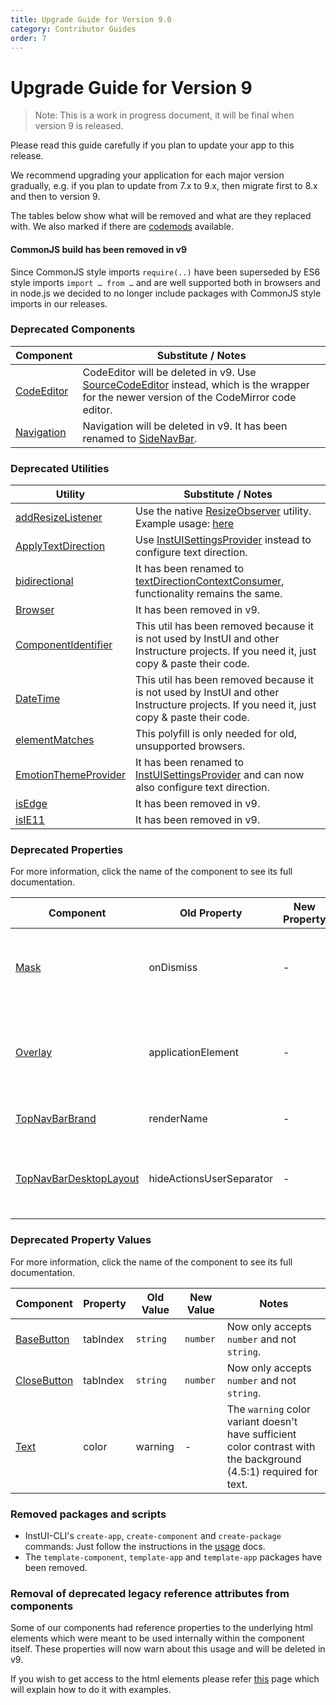 ```yaml
---
title: Upgrade Guide for Version 9.0
category: Contributor Guides
order: 7
---
```


# Upgrade Guide for Version 9

> Note: This is a work in progress document, it will be final when version 9 is released.

Please read this guide carefully if you plan to update your app to this release.

We recommend upgrading your application for each major version gradually, e.g. if you plan to update from 7.x to 9.x, then migrate first to 8.x and then to version 9.

The tables below show what will be removed and what are they replaced with. We also marked if there are [codemods](#ui-codemods) available.

#### CommonJS build has been removed in v9

Since CommonJS style imports `require(..)` have been superseded by ES6 style imports `import … from …` and are well supported both in browsers and in node.js we decided to no longer include packages with CommonJS style imports in our releases.

### Deprecated Components

| Component                 | Substitute / Notes                                                                                                                                             |
| ------------------------- | -------------------------------------------------------------------------------------------------------------------------------------------------------------- |
| [CodeEditor](#CodeEditor) | CodeEditor will be deleted in v9. Use [SourceCodeEditor](#SourceCodeEditor) instead, which is the wrapper for the newer version of the CodeMirror code editor. |
| [Navigation](#Navigation) | Navigation will be deleted in v9. It has been renamed to [SideNavBar](#SideNavBar).                                                                            |

### Deprecated Utilities

| Utility                                       | Substitute / Notes                                                                                                                                  |
| --------------------------------------------- | --------------------------------------------------------------------------------------------------------------------------------------------------- |
| [addResizeListener](#addResizeListener)       | Use the native [ResizeObserver](https://developer.mozilla.org/en-US/docs/Web/API/ResizeObserver) utility. Example usage: [here](#addResizeListener) |
| [ApplyTextDirection](#ApplyTextDirection)     | Use [InstUISettingsProvider](#InstUISettingsProvider) instead to configure text direction.                                                          |
| [bidirectional](#bidirectional)               | It has been renamed to [textDirectionContextConsumer](#textDirectionContextConsumer), functionality remains the same.                               |
| [Browser](#Browser)                           | It has been removed in v9.                                                                                                                          |
| [ComponentIdentifier](#ComponentIdentifier)   | This util has been removed because it is not used by InstUI and other Instructure projects. If you need it, just copy & paste their code.           |
| [DateTime](#DateTime)                         | This util has been removed because it is not used by InstUI and other Instructure projects. If you need it, just copy & paste their code.           |
| [elementMatches](#elementMatches)             | This polyfill is only needed for old, unsupported browsers.                                                                                         |
| [EmotionThemeProvider](#EmotionThemeProvider) | It has been renamed to [InstUISettingsProvider](#InstUISettingsProvider) and can now also configure text direction.                                 |
| [isEdge](#isEdge)                             | It has been removed in v9.                                                                                                                          |
| [isIE11](#isIE11)                             | It has been removed in v9.                                                                                                                          |

### Deprecated Properties

For more information, click the name of the component to see its full documentation.

| Component                                         | Old Property             | New Property | Notes                                                                                                                               |
| ------------------------------------------------- | ------------------------ | ------------ | ----------------------------------------------------------------------------------------------------------------------------------- |
| [Mask](#Mask)                                     | onDismiss                | -            | This prop hasn't been used by the component for a long time, will be permanently removed in V9.                                     |
| [Overlay](#Overlay)                               | applicationElement       | -            | This prop is passed to Dialog, but it has been removed from Dialog in V6, so it will be permanently removed from Overlay too in V9. |
| [TopNavBarBrand](#TopNavBarBrand)                 | renderName               | -            | Please use the updated [TopNavBar](#TopNavBar) design.                                                                              |
| [TopNavBarDesktopLayout](#TopNavBarDesktopLayout) | hideActionsUserSeparator | -            | From v9, actionUserSeparator has to be visible at all times. Please do not use designs which hide it.                               |

### Deprecated Property Values

For more information, click the name of the component to see its full documentation.

| Component                   | Property | Old Value | New Value | Notes                                                                                                             |
| --------------------------- | -------- | --------- | --------- | ----------------------------------------------------------------------------------------------------------------- |
| [BaseButton](#BaseButton)   | tabIndex | `string`  | `number`  | Now only accepts `number` and not `string`.                                                                       |
| [CloseButton](#CloseButton) | tabIndex | `string`  | `number`  | Now only accepts `number` and not `string`.                                                                       |
| [Text](#Text)               | color    | warning   | -         | The `warning` color variant doesn't have sufficient color contrast with the background (4.5:1) required for text. |

### Removed packages and scripts

- InstUI-CLI's `create-app`, `create-component` and `create-package` commands: Just follow the instructions in the [usage](#usage) docs.
- The `template-component`, `template-app` and `template-app` packages have been removed.

### Removal of deprecated legacy reference attributes from components

Some of our components had reference properties to the underlying html elements which were meant to be used internally within the component itself. These properties will now warn about this usage and will be deleted in v9.

If you wish to get access to the html elements please refer [this](https://instructure.design/#accessing-the-dom) page which will explain how to do it with examples.
